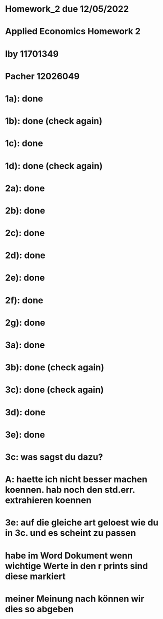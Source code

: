 # Homework_2 due 12/05/2022
# Applied Economics Homework 2
# Iby 11701349
# Pacher 12026049

# 1a): done
# 1b): done (check again)
# 1c): done
# 1d): done (check again)

# 2a): done
# 2b): done
# 2c): done
# 2d): done
# 2e): done
# 2f): done
# 2g): done

# 3a): done
# 3b): done (check again)
# 3c): done (check again)
# 3d): done
# 3e): done

# 3c: was sagst du dazu?
# A: haette ich nicht besser machen koennen. hab noch den std.err. extrahieren koennen
# 3e: auf die gleiche art geloest wie du in 3c. und es scheint zu passen

# habe im Word Dokument wenn wichtige Werte in den r prints sind diese markiert
# meiner Meinung nach können wir dies so abgeben
